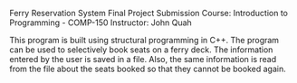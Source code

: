 Ferry Reservation System
Final Project Submission
Course: Introduction to Programming - COMP-150
Instructor: John Quah

This program is built using structural programming in C++. The program can be used to selectively book seats on a ferry deck. The information entered by the user is saved in a file. Also, the same information is read from the file about the seats booked so that they cannot be booked again.

